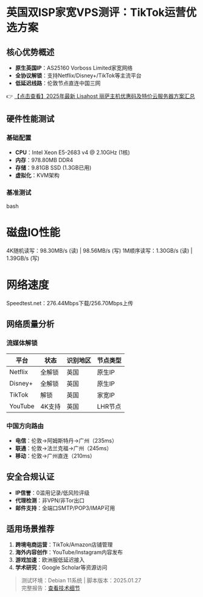 # 英国双ISP家宽VPS测评：TikTok运营优选方案

## 核心优势概述
- **原生英国IP**：AS25160 Vorboss Limited家宽网络
- **全协议解锁**：支持Netflix/Disney+/TikTok等主流平台
- **低延迟线路**：伦敦节点直连中国三网

👉 [【点击查看】2025年最新 Lisahost 丽萨主机优惠码及特价云服务器方案汇总](https://bit.ly/lisazhuji)

## 硬件性能测试
### 基础配置
- **CPU**：Intel Xeon E5-2683 v4 @ 2.10GHz (1核)
- **内存**：978.80MB DDR4
- **存储**：9.81GB SSD (1.3GB已用)
- **虚拟化**：KVM架构

### 基准测试
bash
# 磁盘IO性能
4K随机读写：98.30MB/s (读) | 98.56MB/s (写)
1M顺序读写：1.30GB/s (读) | 1.39GB/s (写)

# 网络速度
Speedtest.net：276.44Mbps下载/256.70Mbps上传

## 网络质量分析
### 流媒体解锁
| 平台       | 状态   | 识别地区 | 节点类型 |
|------------|--------|----------|----------|
| Netflix    | 全解锁 | 英国     | 原生IP   |
| Disney+    | 全解锁 | 英国     | 原生IP   |
| TikTok     | 解锁   | 英国     | 家宽IP   |
| YouTube    | 4K支持 | 英国     | LHR节点  |

### 中国方向路由
- **电信**：伦敦→阿姆斯特丹→广州（235ms）
- **联通**：伦敦→法兰克福→广州（245ms）
- **移动**：伦敦→广州直连（210ms）

## 安全合规认证
- **IP信誉**：0滥用记录/低风险评级
- **代理检测**：非VPN/非Tor出口
- **邮件支持**：全端口SMTP/POP3/IMAP可用

## 适用场景推荐
1. **跨境电商运营**：TikTok/Amazon店铺管理
2. **海外内容创作**：YouTube/Instagram内容发布
3. **游戏加速**：欧洲服低延迟接入
4. **学术研究**：Google Scholar等资源访问

> 测试环境：Debian 11系统 | 脚本版本：2025.01.27  
> 完整报告：[查看技术细节](http://hpaste.spiritlhl.net/#/show/rM947.txt)
